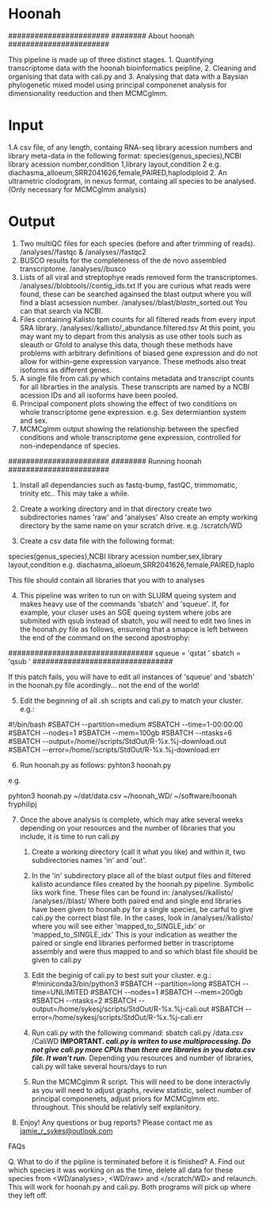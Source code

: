 # Hoonah

#######################
######## About hoonah 
#######################


This pipeline is made up of three distinct stages. 1. Quantifying transcriptome data with the hoonah bioinformatics peipline, 2. Cleaning and organising that data with cali.py and 3. Analysing that data with a Baysian phylogenetic mixed model using principal componenet analysis for dimensionality reeduction and then MCMCglmm.

# Input
1.A csv file, of any length, containg RNA-seq library acession numbers and library meta-data in the following format:
	species(genus_species),NCBI library acession number,condition 1,library layout,condition 2
	e.g.
	diachasma_alloeum,SRR2041626,female,PAIRED,haplodiploid 
2. An ultrametric clodogram, in nexus format, containg all species to be analysed. (Only necessary for MCMCglmm analysis)

# Output
1. 	Two multiQC files for each species (before and after trimming of reads). 					<WD>/analyses/<species>/fastqc & <WD>/analyses/<species>/fastqc2
2.	BUSCO results for the completeness of the de novo assembled transcriptome.					<WD>/analyses/<species>/busco
3.	Lists of all viral and streptophye reads removed form the transcriptomes. 					<WD>/analyses/<species>/blobtools/<SRR>/contig_ids.txt
		If you are curious what reads were found, these can be searched againsed 
		the blast output where you will find a blast acsession number. 							<WD>/analyses/<species>/blast/<species>_blastn_<layout>_sorted.out
		You can that search via NCBI. 
4. 	Files containing Kalisto tpm counts for all filtered reads from every input SRA library. 	<WD>/analyses/<species>/kallisto/<SRR>_abundance.filtered.tsv 
	At this point, you may want my to depart from this analysis as use other tools such as sleauth or Gfold to analyse this data, though these methods have problems with arbitrary definitions of biased gene expression and do not allow for within-gene expression varyance. These methods also treat isoforms as different genes.
5.	A single file from cali.py which contains metadata and transcript counts for all librarties in the analysis. These transcripts are named by a NCBI acession IDs and all isoforms have been pooled.
6.	Principal component plots showing the effect of two conditions on whole transcriptome gene expression. e.g. Sex determiantion system and sex.
7.	MCMCglmm output showing the relationship between the specfied conditions and whole transcriptome gene expression, controlled for non-independance of species.  

#######################
######## Running hoonah 
#######################

1. Install all dependancies such as fastq-bump, fastQC, trimmomatic, trinity etc.. This may take a while.

2. Create a working directory and in that directory create two subdirectories names 'raw' and 'analyses' Also create an empty working directory by the same name on your scratch drive. e.g. /scratch/WD

3. Create a csv data file with the following format:

species(genus_species),NCBI library acession number,sex,library layout,condition
e.g.
diachasma_alloeum,SRR2041626,female,PAIRED,haplo 

This file should contain all libraries that you with to analyses

4. This pipeline was writen to run on with SLURM queing system and makes heavy use of the commands 'sbatch' and 'squeue'. If, for example, your cluser uses an SGE queing system where jobs are submited with qsub instead of sbatch, you will need to edit two lines in the hoonah.py file as follows, ensureing that a smapce is left between the end of the command on the second apostrophy:

#################################
squeue = 'qstat '
sbatch = 'qsub '
################################ 

If this patch fails, you will have to edit all instances of 'squeue' and 'sbatch' in the hoonah.py file acordingly... not the end of the world!


5. Edit the beginning of all .sh scripts and cali.py to match your cluster. e.g.:

#!/bin/bash
\#SBATCH --partition=medium
\#SBATCH --time=1-00:00:00
\#SBATCH --nodes=1
\#SBATCH --mem=100gb
\#SBATCH --ntasks=6
\#SBATCH --output=/home/<USER>/scripts/StdOut/R-%x.%j-download.out
\#SBATCH --error=/home/<USER>/scripts/StdOut/R-%x.%j-download.err

6. Run hoonah.py as follows: pyhton3 hoonah.py <PATH TO DATA FILE> <WORKING DIRECTORY> <PATH TO hoonah DIR> <USER NAME>

e.g.

pyhton3 hoonah.py ~/dat/data.csv ~/hoonah_WD/ ~/software/hoonah fryphilipj

7. Once the above analysis is complete, which may atke several weeks depending on your resources and the number of libraries that you include, it is time to run cali.py
	1. Create a working directory (call it what you like) and within it, two subdirectories names 'in' and 'out'.
	2. In the 'in' subdirectory place all of the blast output files and filtered kalisto acundance files created by the hoonah.py pipeline. Symbolic liks work fine.
		These files can be found in: <hoonah WD>/analyses/<species>/kallisto/
									 <hoonsh WD>/analyses/<species>/blast/
		Where both paired end and single end libraries have been given to hoonah.py for a single species, be carful to give cali.py the correct blast file.
		In the cases, look in <hoonah WD>/analyses/<species>/kallisto/ where you will see either 'mapped_to_SINGLE_idx' or 'mapped_to_SINGLE_idx'
			This is your indication as weather the paired or single end libraries performed better in trascriptome assembly and were thus mapped to and so which blast file should be given to cali.py
	3. Edit the beginig of cali.py to best suit your cluster.
		e.g.:
			#!miniconda3/bin/python3
			#SBATCH --partition=long
			#SBATCH --time=UNLIMITED
			#SBATCH --nodes=1
			#SBATCH --mem=200gb
			#SBATCH --ntasks=2
			#SBATCH --output=/home/sykesj/scripts/StdOut/R-%x.%j-cali.out
			#SBATCH --error=/home/sykesj/scripts/StdOut/R-%x.%j-cali.err

	4. Run cali.py with the following command:	sbatch cali.py <PATH TO DATA FILE>/data.csv <path to>/CaliWD <n CPUs>
			**IMPORTANT. _cali.py is writen to use multiprocessing. Do not give cali.py more CPUs than there are libraries in you data.csv file. It won't run._**
		Depending you resources and number of libraries, cali.py will take several hours/days to run

	5. Run the MCMCglmm R script. This will need to be done interactivly as you will need to adjust graphs, review statistic, select number of principal componenets, adjust priors for MCMCglmm etc. throughout. This should be relativly self explanitory.

8. Enjoy! Any questions or bug reports? Please contact me as jamie_r_sykes@outlook.com 


FAQs

Q. 	What to do if the pipline is terminated before it is finished?
A. 	Find out which species it was working on as the time, delete all data for these species from <WD/analyses>, <WD/raw> and </scratch/WD> and relaunch. 
	This will work for hoonah.py and cali.py. Both programs will pick up where they left off. 


